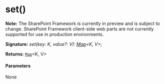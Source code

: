 # set()
**Note:** The SharePoint Framework is currently in preview and is subject to change. SharePoint Framework client-side web parts are not currently supported for use in production environments.





**Signature:** _set(key: K, value?: V): [Map](../es6-promise.api/interface/map.md)<K, V>;_

**Returns**: [`Map`](../es6-promise.api/interface/map.md)<K, V>





#### Parameters
None


